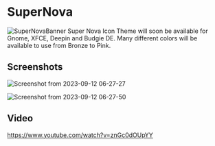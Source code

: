 # SuperNova


![SuperNovaBanner](https://github.com/SethStormR/SuperNova/assets/60283532/ce63377d-dc5a-44f8-9d1e-e439f3b291ad)
Super Nova Icon Theme will soon be available for Gnome, XFCE, Deepin and Budgie DE. Many different colors will be available to use from Bronze to Pink.




Screenshots
--

![Screenshot from 2023-09-12 06-27-27](https://github.com/SethStormR/SuperNova/assets/60283532/7b820846-6ae3-41ca-af97-800a5f4a12cc)


![Screenshot from 2023-09-12 06-27-50](https://github.com/SethStormR/SuperNova/assets/60283532/05a7efa5-b1e1-4ad8-a969-f14000cd8662)


Video
--
https://www.youtube.com/watch?v=znGc0dOUpYY
